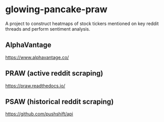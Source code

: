 # glowing-pancake-praw
A project to construct heatmaps of stock tickers mentioned on key reddit threads and perform sentiment analysis.


## AlphaVantage
https://www.alphavantage.co/

## PRAW (active reddit scraping)
https://praw.readthedocs.io/

## PSAW (historical reddit scraping)
https://github.com/pushshift/api